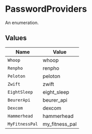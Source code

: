 # PasswordProviders

An enumeration.


## Values

| Name           | Value          |
| -------------- | -------------- |
| `Whoop`        | whoop          |
| `Renpho`       | renpho         |
| `Peloton`      | peloton        |
| `Zwift`        | zwift          |
| `EightSleep`   | eight_sleep    |
| `BeurerApi`    | beurer_api     |
| `Dexcom`       | dexcom         |
| `Hammerhead`   | hammerhead     |
| `MyFitnessPal` | my_fitness_pal |